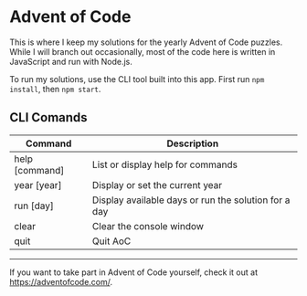 # Advent of Code

This is where I keep my solutions for the yearly Advent of Code puzzles. While I will branch out occasionally, most of the code here is written in JavaScript and run with Node.js.

To run my solutions, use the CLI tool built into this app. First run `npm install`, then `npm start`.

## CLI Comands

| Command        | Description                                          |
| -------------- | ---------------------------------------------------- |
| help [command] | List or display help for commands                    |
| year [year]    | Display or set the current year                      |
| run [day]      | Display available days or run the solution for a day |
| clear          | Clear the console window                             |
| quit           | Quit AoC                                             |

---
If you want to take part in Advent of Code yourself, check it out at https://adventofcode.com/.
